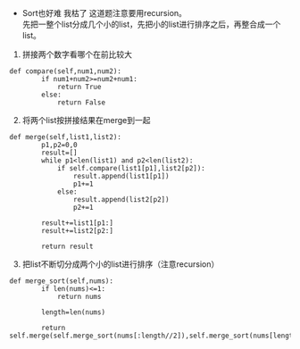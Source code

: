 - Sort也好难 我枯了
这道题注意要用recursion。  
先把一整个list分成几个小的list，先把小的list进行排序之后，再整合成一个list。  
1. 拼接两个数字看哪个在前比较大
```python3
def compare(self,num1,num2):
        if num1+num2>=num2+num1:
            return True
        else:
            return False
```  
2. 将两个list按拼接结果在merge到一起
```python3
def merge(self,list1,list2):
        p1,p2=0,0
        result=[]
        while p1<len(list1) and p2<len(list2):
            if self.compare(list1[p1],list2[p2]):
                result.append(list1[p1])
                p1+=1
            else:
                result.append(list2[p2])
                p2+=1
            
        result+=list1[p1:]
        result+=list2[p2:]
        
        return result
```  
3. 把list不断切分成两个小的list进行排序（注意recursion）  
```python3
def merge_sort(self,nums):
        if len(nums)<=1:
            return nums

        length=len(nums)

        return self.merge(self.merge_sort(nums[:length//2]),self.merge_sort(nums[length//2:]))
```